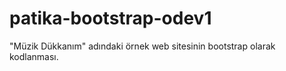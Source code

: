 # patika-bootstrap-odev1
"Müzik Dükkanım" adındaki örnek web sitesinin bootstrap olarak kodlanması.
